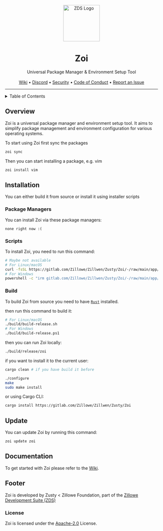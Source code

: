 <div align="center">
    <img width="120" height="120" hspace="10" alt="ZDS Logo" src="https://gitlab.com/Zillowe/Zillwen/Zusty/ZDS/-/raw/main/img/zds.png"/>
    <h1>Zoi</h1>
    Universal Package Manager & Environment Setup Tool
</div>

<br/>

<div align="center">
  <a href="https://gitlab.com/Zillowe/Zillwen/Zusty/Zoi/-/wikis/home">Wiki</a> • 
  <a href="https://discord.gg/P4R7yaA3hf">Discord</a> • 
  <a href="./SECURITY.md">Security</a> • 
  <a href="./CODE_OF_CONDUCT.md">Code of Conduct</a> • 
  <a href="https://gitlab.com/Zillowe/Zillwen/Zusty/Zoi/-/issues">Report an Issue</a> 
</div>

<hr/>

<details>
<summary>Table of Contents</summary>

- [Overview](#overview)
- [Installation](#installation)
  - [Package Managers](#package-managers)
  - [Scripts](#scripts)
  - [Build](#build)
- [Update](#update)
- [Documentation](#documentation)
- [Footer](#footer)
  - [License](#license)
  
</details>

## Overview

Zoi is a universal package manager and environment setup tool.
It aims to simplify package management and environment configuration for various operating systems.

To start using Zoi first sync the packages

```sh
zoi sync
```

Then you can start installing a package, e.g. vim

```sh
zoi install vim
```

## Installation

You can either build it from source or install it using installer scripts

### Package Managers

You can install Zoi via these package managers:
<!--
```sh
# AUR
yay -S zoi
paru -S zoi
```
-->
```
none right now :(
```

### Scripts

To install Zoi, you need to run this command:

```sh
# Maybe not available
# For Linux/macOS
curl -fsSL https://gitlab.com/Zillowe/Zillwen/Zusty/Zoi/-/raw/main/app/install.sh | bash
# For Windows
powershell -c "irm gitlab.com/Zillowe/Zillwen/Zusty/Zoi/-/raw/main/app/install.ps1|iex"
```

### Build

To build Zoi from source you need to have [`Rust`](https://www.rust-lang.org) installed.

then run this command to build it:

```sh
# For Linux/macOS
./build/build-release.sh
# For Windows
./build/build-release.ps1
```

then you can run Zoi locally:

```sh
./build/release/zoi
```

if you want to install it to the current user:

```sh
cargo clean # if you have build it before

./configure
make
sudo make install
```

or using Cargo CLI:

```sh
cargo install https://gitlab.com/Zillowe/Zillwen/Zusty/Zoi
```

## Update

You can update Zoi by running this command:

```sh
zoi update zoi
```

## Documentation

To get started with Zoi please refer to the [Wiki](https://gitlab.com/Zillowe/Zillwen/Zusty/Zoi/-/wikis/home).

## Footer

Zoi is developed by Zusty < Zillowe Foundation, part of the [Zillowe Development Suite (ZDS)](https://gitlab.com/Zillowe/Zillwen/Zusty/ZDS)

### License

Zoi is licensed under the [Apache-2.0](https://gitlab.com/Zillowe/Zillwen/Zusty/Zoi/-/blob/main/LICENSE) License.
